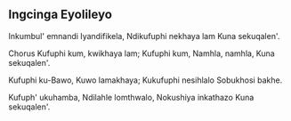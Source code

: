 ## Ingcinga Eyolileyo

Inkumbul' emnandi Iyandifikela,
Ndikufuphi nekhaya lam Kuna sekuqalen'.

Chorus
Kufuphi kum, kwikhaya lam; Kufuphi kum,
Namhla, namhla, Kuna sekuqalen'.

Kufuphi ku-Bawo, Kuwo lamakhaya;
Kukufuphi nesihlalo Sobukhosi bakhe.

Kufuph' ukuhamba, Ndilahle lomthwalo,
Nokushiya inkathazo Kuna sekuqalen'.

